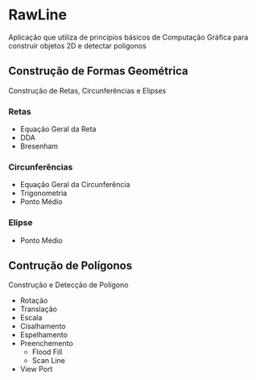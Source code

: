 # RawLine
 Aplicação que utiliza de princípios básicos de Computação Gráfica para construir objetos 2D e detectar poligonos
 
 ## Construção de Formas Geométrica
 Construção de Retas, Circunferências e Elipses
  ### Retas
  - Equação Geral da Reta
  - DDA
  - Bresenham
  ### Circunferências
  - Equação Geral da Circunferência
  - Trigonometria
  - Ponto Médio
  ### Elipse
  - Ponto Médio
 ## Contrução de Polígonos
 Construção e Detecção de Polígono
 - Rotação
 - Translação
 - Escala
 - Cisalhamento
 - Espelhamento
 - Preenchemento
   - Flood Fill
   - Scan Line
 - View Port
